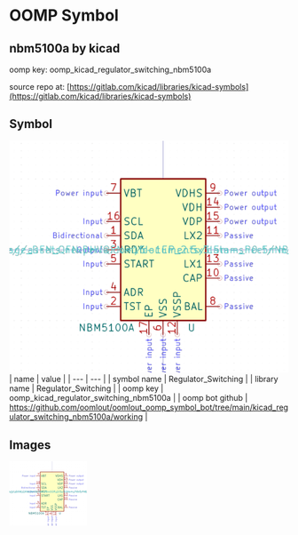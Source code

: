 # OOMP Symbol  
## nbm5100a  by kicad  
  
oomp key: oomp_kicad_regulator_switching_nbm5100a  
  
source repo at: [https://gitlab.com/kicad/libraries/kicad-symbols](https://gitlab.com/kicad/libraries/kicad-symbols)  
## Symbol  
  
[![working.png](working_600.png)](working.png)  
| name | value | 
| --- | --- | 
| symbol name | Regulator_Switching | 
| library name | Regulator_Switching | 
| oomp key | oomp_kicad_regulator_switching_nbm5100a | 
| oomp bot github | https://github.com/oomlout/oomlout_oomp_symbol_bot/tree/main/kicad_regulator_switching_nbm5100a/working | 
## Images  
  
[![working.png](working_140.png)](working.png)  
